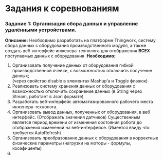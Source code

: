 # Задания к соревнованиям
### Задание 1: Организация сбора данных и управление удалёнными устройствами.  
**Описание:** 
Необходимо разработать на платформе Thingworx, систему сбора данных с оборудования производственного модуля, а также создать веб-интерфейс инженера-технолога для отображения **ВСЕХ** поступаемых данных с оборудования.
**Необходимо:**
1. Организовать получение данных от оборудования гибкой производственной ячейки, с возможностью отключить получение данных;  
(через свойство disable в элементах Mashup'а и Toggle флажок)
2. Реализовать систему хранения данных от оборудования с возможностью отключить сохранение данных (в String через Stream, работает в Json формате)
3. Разработать веб-интерфейс автоматизированного рабочего места инженера-технолога.
4. Организовать вывод данных, полученных от оборудования, в веб интерфейс. (Отображать значения датчиков) Cущественным является период времени от изменения состояния робота до отображения изменений на веб-интерфейсе. (Имеется ввиду что требуется AutoRefresh)
5. Организовать преобразование данных с оборудования в корректные физические параметры (нагрузки на моторы - формулы, кооэфиценты)
6. 
